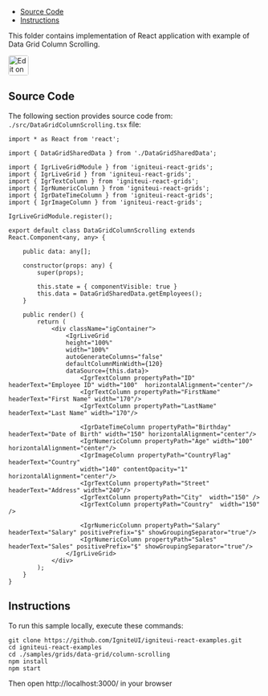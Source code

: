 <!-- NOTE: do not change this file because it will be auto re-generated from template file: -->
<!-- https://github.com/IgniteUI/igniteui-react-examples/tree/master/sample-template-files/ReadMe.md -->

<!-- ## Table of Contents -->
<!-- - [Sample Preview](#Sample-Preview) -->
- [Source Code](#Source-Code)
- [Instructions](#Instructions)

This folder contains implementation of React application with example of Data Grid Column Scrolling.
<!-- in the Data Grid component -->
<!-- [Data Grid](https://infragistics.com/Reactsite/components/data-grid.html) -->

<html lang="en" xmlns="http://www.w3.org/1999/xhtml">
    <body>
        <a target="_blank" href="https://codesandbox.io/s/github/IgniteUI/igniteui-react-examples/tree/master/samples/grids/data-grid/column-scrolling?fontsize=14&hidenavigation=1&theme=dark&view=preview&file=/src/DataGridColumnScrolling.tsx" rel="noopener noreferrer">
            <img height="40px" style="border-radius: 0.25rem" alt="Edit on CodeSandbox" src="https://static.infragistics.com/xplatform/images/sandbox/code.png"/>
        </a>
        <!-- <a target="_blank"
href="https://codesandbox.io/s/github/IgniteUI/igniteui-react-examples/tree/master/samples/maps/geo-map/binding-csv-points?fontsize=14&hidenavigation=1&theme=dark&view=preview">
            <img alt="Edit Sample" src="https://codesandbox.io/static/img/play-codesandbox.svg"/>
        </a> -->
        <!-- <a target="_blank" style="margin-left: 0.5rem"
href="https://codesandbox.io/embed/github/IgniteUI/igniteui-react-examples/tree/master/samples/grids/data-grid/column-scrolling?fontsize=14&hidenavigation=1&theme=dark&view=preview&file=/src/DataGridColumnScrolling.tsx">
            <img height="40px" style="border-radius: 5px" alt="View on CodeSandbox" src="https://static.infragistics.com/xplatform/images/sandbox/view.png"/>
        </a> -->
        <!-- <a target="_blank"
href="https://codesandbox.io/embed/github/IgniteUI/igniteui-react-examples/tree/master/samples/maps/geo-map/binding-csv-points?fontsize=14&hidenavigation=1&theme=dark&view=preview">
            <img alt="View on CodeSandbox" src="https://static.infragistics.com/xplatform/images/sandbox/view.png"/>
        </a>
https://codesandbox.io/embed/react-treemap-overview-rtb45
https://codesandbox.io/static/img/play-codesandbox.svg
https://codesandbox.io/embed/react-treemap-overview-rtb45?view=browser -->
    </body>
</html>

<!-- ## Sample Preview -->

<!-- <iframe
  src="https://codesandbox.io/embed/github/IgniteUI/igniteui-react-examples/tree/master/samples/grids/data-grid/column-scrolling?fontsize=14&hidenavigation=1&theme=dark&view=preview&file=/src/DataGridColumnScrolling.tsx"
  style="width:100%; height:400px; border:0; border-radius: 4px; overflow:hidden;"
  allow="accelerometer; ambient-light-sensor; camera; encrypted-media; geolocation; gyroscope; hid; microphone; midi; payment; usb; vr"
  sandbox="allow-forms allow-modals allow-popups allow-presentation allow-same-origin allow-scripts"
></iframe> -->

## Source Code

The following section provides source code from:
`./src/DataGridColumnScrolling.tsx` file:

```tsx
import * as React from 'react';

import { DataGridSharedData } from './DataGridSharedData';

import { IgrLiveGridModule } from 'igniteui-react-grids';
import { IgrLiveGrid } from 'igniteui-react-grids';
import { IgrTextColumn } from 'igniteui-react-grids';
import { IgrNumericColumn } from 'igniteui-react-grids';
import { IgrDateTimeColumn } from 'igniteui-react-grids';
import { IgrImageColumn } from 'igniteui-react-grids';

IgrLiveGridModule.register();

export default class DataGridColumnScrolling extends React.Component<any, any> {

    public data: any[];

    constructor(props: any) {
        super(props);

        this.state = { componentVisible: true }
        this.data = DataGridSharedData.getEmployees();
    }

    public render() {
        return (
            <div className="igContainer">
                <IgrLiveGrid
                height="100%"
                width="100%"
                autoGenerateColumns="false"
                defaultColumnMinWidth={120}
                dataSource={this.data}>
                    <IgrTextColumn propertyPath="ID" headerText="Employee ID" width="100"  horizontalAlignment="center"/>
                    <IgrTextColumn propertyPath="FirstName" headerText="First Name" width="170"/>
                    <IgrTextColumn propertyPath="LastName" headerText="Last Name" width="170"/>

                    <IgrDateTimeColumn propertyPath="Birthday" headerText="Date of Birth" width="150" horizontalAlignment="center"/>
                    <IgrNumericColumn propertyPath="Age" width="100" horizontalAlignment="center"/>
                    <IgrImageColumn propertyPath="CountryFlag" headerText="Country"
                    width="140" contentOpacity="1" horizontalAlignment="center"/>
                    <IgrTextColumn propertyPath="Street" headerText="Address" width="240"/>
                    <IgrTextColumn propertyPath="City"  width="150" />
                    <IgrTextColumn propertyPath="Country"  width="150" />

                    <IgrNumericColumn propertyPath="Salary" headerText="Salary" positivePrefix="$" showGroupingSeparator="true"/>
                    <IgrNumericColumn propertyPath="Sales" headerText="Sales" positivePrefix="$" showGroupingSeparator="true"/>
                </IgrLiveGrid>
            </div>
        );
    }
}
```

## Instructions
To run this sample locally, execute these commands:

```
git clone https://github.com/IgniteUI/igniteui-react-examples.git
cd igniteui-react-examples
cd ./samples/grids/data-grid/column-scrolling
npm install
npm start

```

Then open http://localhost:3000/ in your browser


